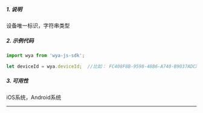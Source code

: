 ##### 1. 说明

设备唯一标识，字符串类型

##### 2. 示例代码

```javascript
import wya from 'wya-js-sdk';

let deviceId = wya.deviceId;  //比如： FC408F8B-9598-48B6-A740-B9037ADCXXXE
```
##### 3. 可用性
iOS系统，Android系统

---------